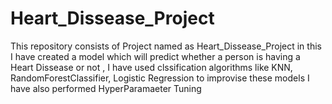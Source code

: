 # Heart_Dissease_Project
This repository consists of Project named as  Heart_Dissease_Project in this I have created a model which will predict whether a person is having a Heart Dissease or not , I have used clssification algorithms like KNN, RandomForestClassifier, Logistic Regression to improvise these models I have also performed HyperParamaeter Tuning


